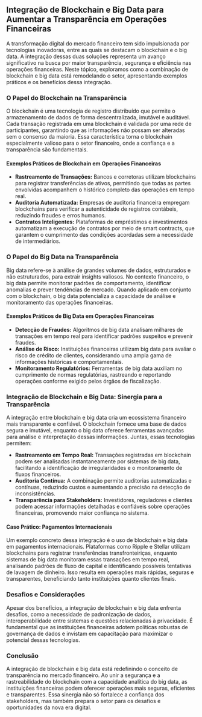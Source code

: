 ## Integração de Blockchain e Big Data para Aumentar a Transparência em Operações Financeiras

A transformação digital do mercado financeiro tem sido impulsionada por tecnologias inovadoras, entre as quais se destacam o blockchain e o big data. A integração dessas duas soluções representa um avanço significativo na busca por maior transparência, segurança e eficiência nas operações financeiras. Neste tópico, exploramos como a combinação de blockchain e big data está remodelando o setor, apresentando exemplos práticos e os benefícios dessa integração.

### O Papel do Blockchain na Transparência

O blockchain é uma tecnologia de registro distribuído que permite o armazenamento de dados de forma descentralizada, imutável e auditável. Cada transação registrada em uma blockchain é validada por uma rede de participantes, garantindo que as informações não possam ser alteradas sem o consenso da maioria. Essa característica torna o blockchain especialmente valioso para o setor financeiro, onde a confiança e a transparência são fundamentais.

#### Exemplos Práticos de Blockchain em Operações Financeiras

- **Rastreamento de Transações:** Bancos e corretoras utilizam blockchains para registrar transferências de ativos, permitindo que todas as partes envolvidas acompanhem o histórico completo das operações em tempo real.
- **Auditoria Automatizada:** Empresas de auditoria financeira empregam blockchains para verificar a autenticidade de registros contábeis, reduzindo fraudes e erros humanos.
- **Contratos Inteligentes:** Plataformas de empréstimos e investimentos automatizam a execução de contratos por meio de smart contracts, que garantem o cumprimento das condições acordadas sem a necessidade de intermediários.

### O Papel do Big Data na Transparência

Big data refere-se à análise de grandes volumes de dados, estruturados e não estruturados, para extrair insights valiosos. No contexto financeiro, o big data permite monitorar padrões de comportamento, identificar anomalias e prever tendências de mercado. Quando aplicado em conjunto com o blockchain, o big data potencializa a capacidade de análise e monitoramento das operações financeiras.

#### Exemplos Práticos de Big Data em Operações Financeiras

- **Detecção de Fraudes:** Algoritmos de big data analisam milhares de transações em tempo real para identificar padrões suspeitos e prevenir fraudes.
- **Análise de Risco:** Instituições financeiras utilizam big data para avaliar o risco de crédito de clientes, considerando uma ampla gama de informações históricas e comportamentais.
- **Monitoramento Regulatórios:** Ferramentas de big data auxiliam no cumprimento de normas regulatórias, rastreando e reportando operações conforme exigido pelos órgãos de fiscalização.

### Integração de Blockchain e Big Data: Sinergia para a Transparência

A integração entre blockchain e big data cria um ecossistema financeiro mais transparente e confiável. O blockchain fornece uma base de dados segura e imutável, enquanto o big data oferece ferramentas avançadas para análise e interpretação dessas informações. Juntas, essas tecnologias permitem:

- **Rastreamento em Tempo Real:** Transações registradas em blockchain podem ser analisadas instantaneamente por sistemas de big data, facilitando a identificação de irregularidades e o monitoramento de fluxos financeiros.
- **Auditoria Contínua:** A combinação permite auditorias automatizadas e contínuas, reduzindo custos e aumentando a precisão na detecção de inconsistências.
- **Transparência para Stakeholders:** Investidores, reguladores e clientes podem acessar informações detalhadas e confiáveis sobre operações financeiras, promovendo maior confiança no sistema.

#### Caso Prático: Pagamentos Internacionais

Um exemplo concreto dessa integração é o uso de blockchain e big data em pagamentos internacionais. Plataformas como Ripple e Stellar utilizam blockchains para registrar transferências transfronteiriças, enquanto sistemas de big data monitoram essas transações em tempo real, analisando padrões de fluxo de capital e identificando possíveis tentativas de lavagem de dinheiro. Isso resulta em operações mais rápidas, seguras e transparentes, beneficiando tanto instituições quanto clientes finais.

### Desafios e Considerações

Apesar dos benefícios, a integração de blockchain e big data enfrenta desafios, como a necessidade de padronização de dados, interoperabilidade entre sistemas e questões relacionadas à privacidade. É fundamental que as instituições financeiras adotem políticas robustas de governança de dados e invistam em capacitação para maximizar o potencial dessas tecnologias.

### Conclusão

A integração de blockchain e big data está redefinindo o conceito de transparência no mercado financeiro. Ao unir a segurança e a rastreabilidade do blockchain com a capacidade analítica do big data, as instituições financeiras podem oferecer operações mais seguras, eficientes e transparentes. Essa sinergia não só fortalece a confiança dos stakeholders, mas também prepara o setor para os desafios e oportunidades da nova era digital.